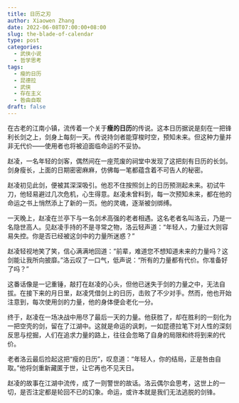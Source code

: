 ```yaml
---
title: 日历之刃
author: Xiaowen Zhang
date: 2022-06-08T07:00:00+08:00
slug: the-blade-of-calendar
type: post
categories:
  - 武侠小说
  - 哲学思考
tags:
  - 瘦的日历
  - 昆德拉
  - 武侠
  - 存在主义
  - 咎由自取
draft: false
---
```


在古老的江南小镇，流传着一个关于**瘦的日历**的传说。这本日历据说是刻在一把锋利长剑之上，剑身上每刻一天。传说持剑者能穿梭时空，预知未来。但这种力量并非无代价——使用者也将被迫面临命运的不妥协。

赵凌，一名年轻的剑客，偶然间在一座荒废的祠堂中发现了这把刻有日历的长剑。剑身瘦长，上面的日期密密麻麻，仿佛每一笔都蕴含着不可告人的秘密。

赵凌初见此剑，便被其深深吸引。他忍不住按照剑上的日历预测起未来。初试牛刀，他轻易避过几次危机，心生得意。赵凌未曾料到，每一次预知未来，都在他的命运之书上悄然添上了新的一页。他的灵魂，逐渐被剑绑缚。

一天晚上，赵凌在兰亭下与一名剑术高强的老者相遇。这名老者名叫洛云，乃是一名隐世高人。见赵凌手持的不是寻常之物，洛云轻声道：“年轻人，力量过大则容易失控。你是否已经被这剑中的力量所迷惑？”

赵凌轻视地笑了笑，信心满满地回道：“前辈，难道您不想知道未来的力量吗？这剑能让我所向披靡。”洛云叹了一口气，低声说：“所有的力量都有代价。你准备好了吗？”

这番话像是一记重锤，敲打在赵凌的心头，但他已迷失于剑的力量之中，无法自拔。在接下来的月日里，赵凌凭借剑上的日历，击败了不少对手。然而，他也开始注意到，每次使用剑的力量，他的身体便会老化一分。

终于，赵凌在一场决战中用尽了最后一天的力量。他获胜了，却在胜利的一刻化为一把空壳的剑，留在了江湖中。这就是命运的讽刺，一如昆德拉笔下对人性的深刻反思与挖掘，人们在追求力量的路上，往往会忽略了自身的局限和终将到来的代价。

老者洛云最后捡起这把“瘦的日历”，叹息道：“年轻人，你的结局，正是咎由自取。”他将剑重新藏匿于世，让它再也不见天日。

赵凌的故事在江湖中流传，成了一则警世的故话。洛云偶尔会思考，这世上的一切，是否注定都是轮回不已的幻象。命运，或许本就是我们无法逃脱的剑锋。